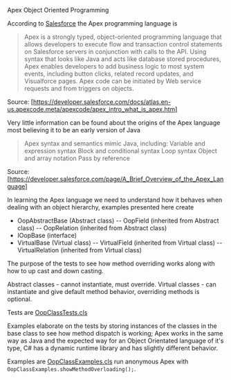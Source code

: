 Apex Object Oriented Programming

According to [Salesforce] the Apex programming language is 
> Apex is a strongly typed, object-oriented programming language that allows developers to execute flow and transaction control statements on Salesforce servers in conjunction with calls to the API. Using syntax that looks like Java and acts like database stored procedures, Apex enables developers to add business logic to most system events, including button clicks, related record updates, and Visualforce pages. Apex code can be initiated by Web service requests and from triggers on objects.

Source: [https://developer.salesforce.com/docs/atlas.en-us.apexcode.meta/apexcode/apex_intro_what_is_apex.htm] 

Very little information can be found about the origins of the Apex language most believing it to be an early version of Java
> Apex syntax and semantics mimic Java, including:
> Variable and expression syntax
> Block and conditional syntax
> Loop syntax
> Object and array notation
> Pass by reference

Source: [https://developer.salesforce.com/page/A_Brief_Overview_of_the_Apex_Language]

In learning the Apex language we need to understand how it behaves when dealing with an object hierarchy, examples presented here create 
- OopAbstractBase (Abstract class)
-- OopField (inherited from Abstract class)
-- OopRelation (inherited from Abstract class)
- IOopBase (interface)
- VirtualBase (Virtual class)
-- VirtualField (inherited from Virtual class)
-- VirtualRelation (inherited from Virtual class)

The purpose of the tests to see how method overriding works along with how to up cast and down casting.

Abstract classes - cannot instantiate, must override.
Virtual classes - can instantiate and give default method behavior, overriding methods is optional.

Tests are [OopClassTests.cls](OopClassTests.cls)

Examples elaborate on the tests by storing instances of the classes in the base class to see how method dispatch is working; Apex works in the same way as Java and the expected way for an Object Orientated language of it's type, C# has a dynamic runtime library and has slightly different behavior. 

Examples are [OopClassExamples.cls](OopClassExamples.cls) run anonymous Apex with `OopClassExamples.showMethodOverloading();`.

[Salesforce]: https://www.salesforce.com/uk/
